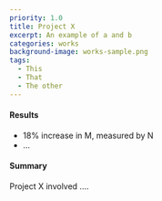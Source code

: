 ```yaml
---
priority: 1.0
title: Project X
excerpt: An example of a and b
categories: works
background-image: works-sample.png
tags:
  - This
  - That
  - The other
---
```


#### Results

- 18% increase in M, measured by N
- ...

#### Summary

Project X involved ....

